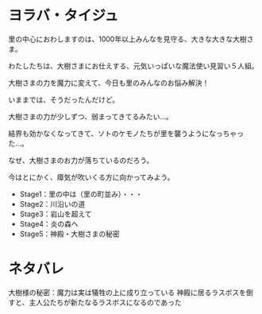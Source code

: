# ヨラバ・タイジュ

里の中心におわしますのは、1000年以上みんなを見守る、大きな大きな大樹さま。

わたしたちは、大樹さまにお仕えする、元気いっぱいな魔法使い見習い５人組。

大樹さまの力を魔力に変えて、今日も里のみんなのお悩み解決！

いままでは、そうだったんだけど。

大樹さまの力が少しずつ、弱まってきてるみたい…。

結界も効かなくなってきて、ソトのケモノたちが里を襲うようになっちゃった…。

なぜ、大樹さまのお力が落ちているのだろう。

今はとにかく、瘴気が吹いくる方に向かってみよう。

 - Stage1：里の中は（里の町並み）・・・
 - Stage2：川沿いの道
 - Stage3：岩山を超えて
 - Stage4：炎の森へ
 - Stage5：神殿・大樹さまの秘密

# ネタバレ
大樹様の秘密：魔力は実は犠牲の上に成り立っている
神殿に居るラスボスを倒すと、主人公たちが新たなるラスボスになるのであった

